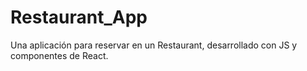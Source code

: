 # Restaurant_App
Una aplicación para reservar en un Restaurant, desarrollado con JS y componentes de React.
